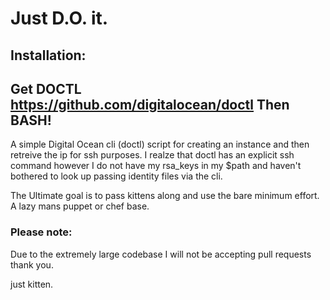 # Just D.O. it.
## Installation:
Get DOCTL https://github.com/digitalocean/doctl
Then BASH!
---- 
A simple Digital Ocean cli (doctl) script for creating an instance and then retreive the ip for ssh purposes. I realze that doctl has an explicit ssh command however I do not have my rsa_keys in my $path and haven't bothered to look up passing identity files via the cli. 

The Ultimate goal is to pass kittens along and use the bare minimum effort. A lazy mans puppet or chef base.


### Please note:
Due to the extremely large codebase I will not be accepting pull requests thank you.











just kitten.
